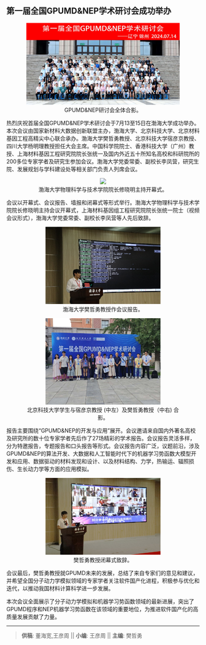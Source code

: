 ## 第一届全国GPUMD&NEP学术研讨会成功举办

<figure>
    <div style="text-align: center;">
    <img src="https://github.com/Yanzhou-Wang/wechat-publicAccount-pict/blob/main/240728_gpumd-newsRelease/group-photo.jpg?raw=true"  width="400">
    <figcaption> GPUMD&NEP研讨会全体合影。 </figcaption>
    </div>
</figure>

热烈庆祝首届全国GPUMD&NEP学术研讨会于7月13至15日在渤海大学成功举办。本次会议由国家新材料大数据创新联盟主办，渤海大学、北京科技大学、北京材料基因工程高精尖中心联合承办。渤海大学樊哲勇教授、北京科技大学宿彦京教授、四川大学杨明理教授担任大会主席。中国科学院院士、香港科技大学（广州）教授、上海材料基因工程研究院院长张统一及国内外近五十所知名高校和科研院所的200多位专家学者及研究生参加会议。渤海大学党委常委、副校长李凤营，研究生院、发展规划与学科建设处等相关部门负责人列席会议。

<figure>
    <div style="text-align: center;">
    <img src="https://github.com/Yanzhou-Wang/wechat-publicAccount-pict/blob/main/240728_gpumd-newsRelease/Xiaoming-starting-workshop.jpg?raw=true"  width="300">
    <figcaption> 渤海大学物理科学与技术学院院长修晓明主持开幕式。 </figcaption>
    </div>
</figure>

会议以开幕式、会议报告、墙报和闭幕式等形式举行。渤海大学物理科学与技术学院院长修晓明主持会议开幕式，上海材料基因组工程研究院院长张统一院士（视频会议形式），渤海大学党委常委、副校长李凤营等人先后致辞。 


<figure>
    <div style="text-align: center;">
    <img src="https://github.com/Yanzhou-Wang/wechat-publicAccount-pict/blob/main/240728_gpumd-newsRelease/zheyong-is-reporting.jpg?raw=true"  width="300">
    <figcaption> 渤海大学樊哲勇教授作会议报告。 </figcaption>
    </div>
</figure>


<figure>
    <div style="text-align: center;">
    <img src="https://github.com/Yanzhou-Wang/wechat-publicAccount-pict/blob/main/240728_gpumd-newsRelease/USTBstudents-Yanjing-Zheyong.jpg?raw=true"  width="300">
    <figcaption> 北京科技大学学生与宿彦京教授 (中左）及樊哲勇教授（中右) 合影。 </figcaption>
    </div>
</figure>


报告主要围绕“GPUMD&NEP的开发与应用”展开。会议邀请来自国内外著名高校及研究所的数十位专家学者先后作了27场精彩的学术报告。会议报告灵活多样，分为特邀报告，专题报告和口头报告等形式。会议报告内容广泛，议题前沿，涉及GPUMD&NEP的算法开发、大数据和人工智能时代下的机器学习势函数大模型开发和应用、数据驱动的材料发现和设计、以及材料结构、力学，热输运、辐照损伤、生长动力学等方面的应用模拟。


<figure>
    <div style="text-align: center;">
    <img src="https://github.com/Yanzhou-Wang/wechat-publicAccount-pict/blob/main/240728_gpumd-newsRelease/zheyong-closing-workshop.jpg?raw=true"  width="300">
    <figcaption> 樊哲勇教授闭幕式致辞。 </figcaption>
    </div>
</figure>

会议最后，樊哲勇教授就GPUMD未来的发展，总结了来自专家们的意见和建议，并希望全国分子动力学模拟领域的专家学者关注软件国产化进程，积极参与优化和迭代，以推动我国材料计算科学进一步发展。 

本次会议全面展示了分子动力学模拟和机器学习势函数领域的最新进展，突出了GPUMD程序和NEP机器学习势函数在该领域的重要地位，为推进软件国产化的高质量发展贡献了力量。

---
> **供稿**: 董海宽,王彦周 || **小编**: 王彦周 || **主编**: 樊哲勇
